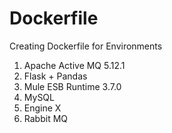 # Dockerfile

Creating Dockerfile for Environments

1. Apache Active MQ 5.12.1
2. Flask + Pandas
3. Mule ESB Runtime 3.7.0
4. MySQL
5. Engine X
6. Rabbit MQ
